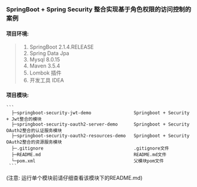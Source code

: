 ### SpringBoot + Spring Security 整合实现基于角色权限的访问控制的案例

#### 项目环境:

   >1. SpringBoot 2.1.4.RELEASE
   >2. Spring Data Jpa
   >3. Mysql 8.0.15
   >4. Maven 3.5.4
   >5. Lombok 插件
   >6. 开发工具 IDEA

#### 项目模块:
    ```
      ├─springboot-security-jwt-demo                Springboot + Security + Jwt整合的模块
      ├─springboot-security-oauth2-server-demo      Springboot + Security OAuth2整合的认证服务模块
      ├─springboot-security-oauth2-resources-demo   Springboot + Security OAuth2整合的资源服务模块
      ├─.gitignore                                  .gitignore文件
      ├─README.md                                   README.md文件
      └─pom.xml                                     父模块pom文件
     ```
     
  (注意: 运行单个模块前请仔细查看该模块下的README.md)
   
